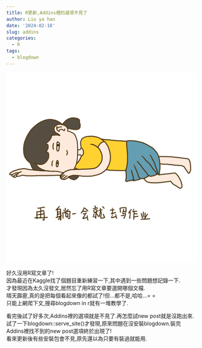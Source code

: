 ```yaml
---
title: R更新,Addins裡的選項不見了
author: Liu ya han
date: '2024-02-18'
slug: addins
categories:
  - R
tags:
  - blogdown
---
```


![](https://github.com/610611108/Helen-Liu-blog/blob/master/blogger%20pictures/Pngtree.png?raw=true)

好久沒用R寫文章了!\
因為最近在Kaggle找了個題目重新練習一下,其中遇到一些問題想記錄一下.\
才發現因為太久沒發文,居然忘了用R寫文章要選開哪個文檔.\
晴天霹靂,真的是把每個看起來像的都試了!但...都不是,哈哈...= = \
只能上網爬下文,搜尋blogdown in r就有一堆教學了.

看完後試了好多次,Addins裡的選項就是不見了.再怎麼試new post就是沒跑出來.\
試了一下blogdown::serve_site()才發現,原來問題在沒安裝blogdown.裝完Addins裡找不到的new post選項終於出現了!\
看來更新後有些安裝包會不見,原先還以為只要有裝過就能用.
